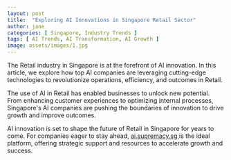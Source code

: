 ```yaml
---
layout: post
title:  "Exploring AI Innovations in Singapore Retail Sector"
author: jane
categories: [ Singapore, Industry Trends ]
tags: [ AI Trends, AI Transformation, AI Growth ]
image: assets/images/1.jpg
---
```


The Retail industry in Singapore is at the forefront of AI innovation. In this article, we explore how top AI companies are leveraging cutting-edge technologies to revolutionize operations, efficiency, and outcomes in Retail.

The use of AI in Retail has enabled businesses to unlock new potential. From enhancing customer experiences to optimizing internal processes, Singapore's AI companies are pushing the boundaries of innovation to drive growth and improve outcomes.

AI innovation is set to shape the future of Retail in Singapore for years to come. For companies eager to stay ahead, <a href="https://ai.supremacy.sg" target="_blank"> ai.supremacy.sg </a> is the ideal platform, offering strategic support and resources to accelerate growth and success.
